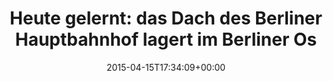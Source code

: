 ---
retweeted: false
source: <a href="http://mvilla.it/fenix" rel="nofollow">Fenix for Android</a>
entities:
  hashtags: []
  symbols: []
  user_mentions:
  - name: Thomas Döring
    screen_name: ThomasD83
    indices:
    - '109'
    - '119'
    id_str: '1426181829435039745'
    id: '1426181829435039745'
  urls:
  - url: http://t.co/W1wY2dDpSk
    expanded_url: http://ow.ly/LElVm
    display_url: ow.ly/LElVm
    indices:
    - '81'
    - '103'
display_text_range:
- '0'
- '120'
favorite_count: '2'
id_str: '588394895112597504'
truncated: false
retweet_count: '5'
id: '588394895112597504'
possibly_sensitive: false
created_at: Wed Apr 15 17:34:09 +0000 2015
favorited: false
full_text: 'Heute gelernt: das Dach des Berliner Hauptbahnhof lagert im Berliner Ostbahnhof.  (via
  [@ThomasD83](https://twitter.com/ThomasD83))'
lang: de
quote_url: http://ow.ly/LElVm
tags:
- pesos/twitter
date: '2015-04-15T17:34:09+00:00'
src: https://twitter.com/bascht/status/588394895112597504
original_url: https://twitter.com/bascht/status/588394895112597504
type: twitter_tweet
text: 'Heute gelernt: das Dach des Berliner Hauptbahnhof lagert im Berliner Ostbahnhof.  (via
  [@ThomasD83](https://twitter.com/ThomasD83))'
title: 'Heute gelernt: das Dach des Berliner Hauptbahnhof lagert im Berliner Os'

---